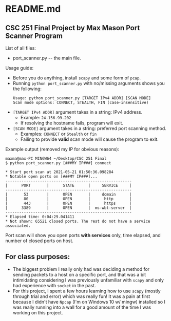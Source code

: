 # README.md

CSC 251 Final Project by **Max Mason**
Port Scanner Program 
-----------------------------------------

List of all files:
* port_scanner.py -- the main file.

Usage guide:
* Before you do anything, install `scapy` and some form of `pcap`.
* Running `python port_scanner.py` with no/missing arguments shows you the following:
    ```
    Usage: python port_scanner.py [TARGET IPv4 ADDR] [SCAN MODE]
    Scan mode options: CONNECT, STEALTH, FIN (case-insensitive)
    ```
* `[TARGET IPv4 ADDR]` argument takes in a string: IPv4 address. 
    * Example: `24.156.99.202`
    * If resolving the hostname fails, program will exit.
* `[SCAN MODE]` argument takes in a string: preferred port scanning method.
    * Examples: `CONNECT` or `Stealth` or `fin`
    * Failing to provide **valid** scan mode will cause the program to exit.

Example output (removed my IP for obvious reasons):
```
maxma@max-PC MINGW64 ~/Desktop/CSC 251 Final
$ python port_scanner.py [###MY IP###] connect

* Start port scan at 2021-05-21 01:50:36.098284
* Notable open ports on [###MY IP###]...
-------------------------------------------------------
|      PORT       |      STATE      |     SERVICE     |
-------------------------------------------------------
|       53        |      OPEN       |     domain      |
|       80        |      OPEN       |      http       |
|       443       |      OPEN       |      https      |
|      3389       |      OPEN       |  ms-wbt-server  |
-------------------------------------------------------
* Elapsed time: 0:04:29.041411
* Not shown: 65521 closed ports. The rest do not have a service associated.
```

Port scan will show you open ports **with services** only, time elapsed, and number of closed ports on host. 

## For class purposes:
* The biggest problem I really only had was deciding a method for sending packets to a host on a specific port, 
and that was a bit intimidating considering I was previously unfamiliar with `scapy` and only had experience with
`socket` in the past.
* For this project, I spent a few hours learning how to use `scapy` (mostly through trial and error) which was really fun! 
It was a pain at first because I didn't have `Npcap` (I'm on Windows 10 w/ mingw) installed so I was really running into a wall for a good amount of the time I was working on this project. 
